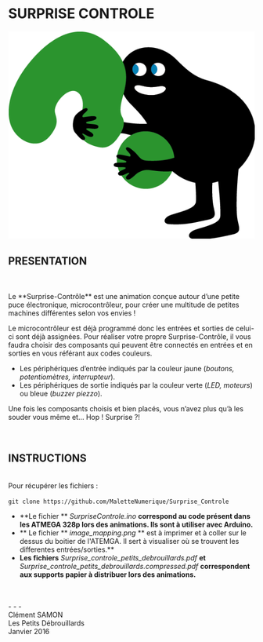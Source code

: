 # SURPRISE CONTROLE

![Petits Debs Surprise Icon](https://github.com/MaletteNumerique/Surprise_Controle/blob/master/hughy.png)

## PRESENTATION

<br />
<br />
Le **Surprise-Contrôle** est une animation conçue autour d’une petite puce électronique, microcontrôleur, pour créer une multitude de petites machines différentes selon vos envies !

Le microcontrôleur est déjà programmé donc les entrées et sorties de celui-ci sont déjà assignées. Pour réaliser votre propre Surprise-Contrôle, il vous faudra choisir des composants qui peuvent être connectés en entrées et en sorties en vous référant aux codes couleurs.


- Les périphériques d’entrée indiqués par la couleur jaune (*boutons, potentiomètres, interrupteur*).
- Les périphériques de sortie indiqués par la couleur verte (*LED, moteurs*) ou bleue (*buzzer piezzo*).


Une fois les composants choisis et bien placés, vous n’avez plus qu’à les souder vous même et... Hop ! Surprise ?!
<br />
<br />
<br />
## INSTRUCTIONS
<br />
Pour récupérer les fichiers : 

`git clone https://github.com/MaletteNumerique/Surprise_Controle`
<br />

* **Le fichier ** *SurpriseControle.ino* **correspond au code présent dans les ATMEGA 328p lors des animations. Ils sont à utiliser avec Arduino. <br />**
* ** Le fichier ** *image_mapping.png* ** est à imprimer et à coller sur le dessus du boitier de l'ATEMGA. Il sert à visualiser où se trouvent les differentes entrées/sorties.** <br />
* **Les fichiers** *Surprise_controle_petits_debrouillards.pdf* **et** *Surprise_controle_petits_debrouillards.compressed.pdf* **correspondent aux supports papier à distribuer lors des animations.**

<br />
<br />
- - -
<br />
Clément SAMON<br />
Les Petits Débrouillards <br />
Janvier 2016
